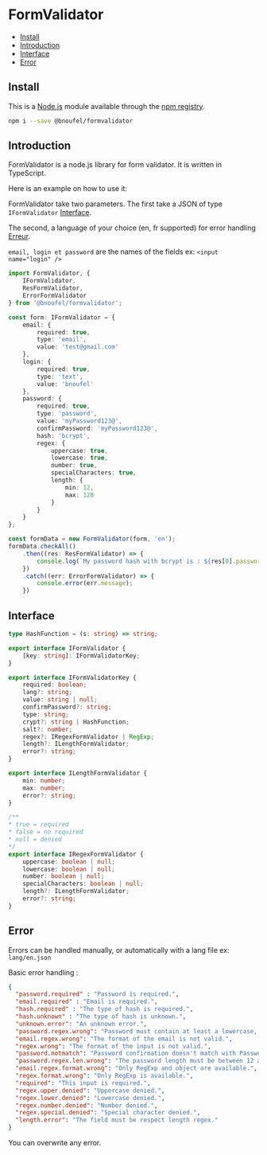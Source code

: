 # FormValidator 

- [Install](#install)
- [Introduction](#introduction)
- [Interface](#interface)
- [Error](error)
## Install

This is a [Node.js](https://nodejs.org/en/) module available through the
[npm registry](https://www.npmjs.com/).

```sh
npm i --save @bnoufel/formvalidator
```

## Introduction

FormValidator is a node.js library for form validator. It is written in TypeScript.

Here is an example on how to use it:

FormValidator take two parameters.
The first take a JSON of type `IFormValidator` [Interface](#interface).

The second, a language of your choice (en, fr supported) for error handling [Erreur](Erreur).

`email, login et password` are the names of the fields ex: `<input name="login" />`

```typescript
import FormValidator, {
	IFormValidator,
	ResFormValidator,
	ErrorFormValidator
} from '@bnoufel/formvalidator';

const form: IFormValidator = {
    email: {
        required: true,
        type: 'email',
        value: 'test@gmail.com'
    },
    login: {
        required: true,
        type: 'text',
        value: 'bnoufel'
    },
    password: {
        required: true,
        type: 'password',
        value: 'myPassword123@',
        confirmPassword: 'myPassword123@',
        hash: 'bcrypt',
        regex: {
        	uppercase: true,
        	lowercase: true,
        	number: true,
        	specialCharacters: true,
        	length: {
        		min: 12,
        		max: 128
        	}
        }
    }
};

const formData = new FormValidator(form, 'en');
formData.checkAll()
    .then((res: ResFormValidator) => {
        console.log(`My password hash with bcrypt is : ${res[0].password.hash}`);
    })
    .catch((err: ErrorFormValidator) => {
        console.error(err.message);
    })
```


## Interface

```typescript
type HashFunction = (s: string) => string;

export interface IFormValidator {
    [key: string]: IFormValidatorKey;
}

export interface IFormValidatorKey {
    required: boolean;
    lang?: string;
    value: string | null;
    confirmPassword?: string;
    type: string;
    crypt?: string | HashFunction;
    salt?: number;
    regex?: IRegexFormValidator | RegExp;
    length?: ILengthFormValidator;
    error?: string;
}

export interface ILengthFormValidator {
    min: number;
    max: number;
    error?: string;
}

/**
* true = required
* false = no required
* null = denied
*/
export interface IRegexFormValidator {
    uppercase: boolean | null;
    lowercase: boolean | null;
    number: boolean | null;
    specialCharacters: boolean | null;
    length?: ILengthFormValidator;
    error?: string;
}
```

## Error


Errors can be handled manually, or automatically with a lang file ex: `lang/en.json`

Basic error handling :
```json
{
  "password.required" : "Password is required.",
  "email.required" : "Email is required.",
  "hash.required" : "The type of hash is required.",
  "hash.unknown" : "The type of hash is unknown.",
  "unknown.error": "An unknown error.",
  "password.regex.wrong": "Password must contain at least a lowercase, an uppercase, a number and a special character.",
  "email.regex.wrong": "The format of the email is not valid.",
  "regex.wrong": "The format of the input is not valid.",
  "password.notmatch": "Password confirmation doesn't match with Password.",
  "password.regex.len.wrong": "The password length must be between 12 and 128 character.",
  "email.regex.format.wrong": "Only RegExp and object are available.",
  "regex.format.wrong": "Only RegExp is available.",
  "required": "This input is required.",
  "regex.upper.denied": "Uppercase denied.",
  "regex.lower.denied": "Lowercase denied.",
  "regex.number.denied": "Number denied.",
  "regex.special.denied": "Special character denied.",
  "length.error": "The field must be respect length regex."
}
```

You can overwrite any error.
